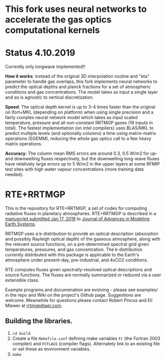 # This fork uses neural networks to accelerate the gas optics computational kernels
# Status 4.10.2019 #
Currently only longwave implemented!!

**How it works**: instead of the original 3D interpolation routine and "eta" parameter to handle gas overlaps, this fork implements neural networks to predict the optical depths and planck fractions for a set of atmospheric conditions and gas concentrations. The model takes as input a single layer and so is agnostic to vertical discretization.  

**Speed**: The optical depth kernel is up to 3-4 times faster than the original on ifort+MKL (depending on platform) when using single precision and a fairly complex neural network model which takes as input scaled temperature, pressure and all non-constant RRTMGP gases (19 inputs in total). The fastest implementation (on intel compilers) uses BLAS/MKL to predict multiple levels (and optionally columns) a time using matrix-matrix operations (SGEMM), reducing the whole gas optics call to a few heavy matrix operations.

**Accuracy**: The column mean RMS errors are around 0.3, 0.5 W/m2 for up- and downwelling fluxes respectively, but the downwelling long-wave fluxes have relatively large errors up to 5 W/m2 in the upper layers at some RFMIP test sites with high water vapour concentrations (more training data needed).  

# RTE+RRTMGP

This is the repository for RTE+RRTMGP, a set of codes for computing radiative fluxes in planetary atmospheres. RTE+RRTMGP is described in a [manuscript submitted Jan 17, 2019](https://owncloud.gwdg.de/index.php/s/JQo9AeRu6uIwVyR) to [Journal of Advances in Modeling Earth Systems](http://james.agu.org). 

RRTMGP uses a k-distribution to provide an optical description (absorption and possibly Rayleigh optical depth) of the gaseous atmosphere, along with the relevant source functions, on a pre-determined spectral grid given temperatures, pressures, and gas concentration. The k-distribution currently distributed with this package is applicable to the Earth's atmosphere under present-day, pre-industrial, and 4xCO2 conditions.

RTE computes fluxes given spectrally-resolved optical descriptions and source functions. The fluxes are normally summarized or reduced via a user extensible class.

Example programs and documenation are evolving - please see examples/ in the repo and Wiki on the project's Github page. Suggestions are welcome. Meanwhile for questions please contact Robert Pincus and Eli Mlawer at rrtmgp@aer.com.

## Building the libraries.

1. `cd build`
2. Create a file `Makefile.conf` defining make variables `FC` (the Fortran 2003 compiler) and `FCFLAGS` (compiler flags). Alternately  link to an existing file or set these as environment variables.
3. `make`

